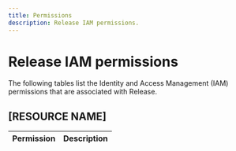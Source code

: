 ```yaml
---
title: Permissions
description: Release IAM permissions.
---
```


# Release IAM permissions

The following tables list the Identity and Access Management (IAM) permissions that are associated with Release.

## [RESOURCE NAME]

| Permission | Description |
| --- | --- |
